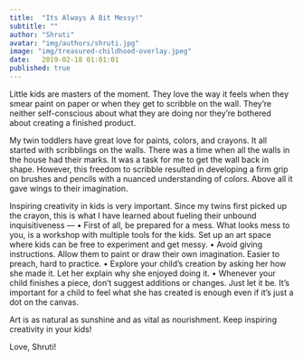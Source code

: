```yaml
---
title:  "Its Always A Bit Messy!"
subtitle: ""
author: "Shruti"
avatar: "img/authors/shruti.jpg"
image: "img/treasured-childhood-overlay.jpeg"
date:   2019-02-18 01:01:01
published: true
---
```


Little kids are masters of the moment. They love the way it feels when they smear paint on paper or when they get to scribble on the wall. They’re neither self-conscious about what they are doing nor they’re bothered about creating a finished product.

My twin toddlers have great love for paints, colors, and crayons. It all started with scribblings on the walls. There was a time when all the walls in the house had their marks. It was a task for me to get the wall back in shape. However, this freedom to scribble resulted in developing a firm grip on brushes and pencils with a nuanced understanding of colors. Above all it gave wings to their imagination.

Inspiring creativity in kids is very important. Since my twins first picked up the crayon, this is what I have learned about fueling their unbound inquisitiveness — •	First of all, be prepared for a mess. What looks mess to you, is a workshop with multiple tools for the kids. Set up an art space where kids can be free to experiment and get messy.
•	Avoid giving instructions. Allow them to paint or draw their own imagination. Easier to preach, hard to practice.
•	Explore your child’s creation by asking her how she made it. Let her explain why she enjoyed doing it.
•	Whenever your child finishes a piece, don’t suggest additions or changes. Just let it be. It’s important for a child to feel what she has created is enough even if it’s just a dot on the canvas.

Art is as natural as sunshine and as vital as nourishment. Keep inspiring creativity in your kids!

Love,
Shruti! 
